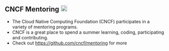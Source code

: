 ## CNCF Mentoring&nbsp;<img src="https://www.cncf.io/wp-content/themes/lf-theme/images/favicon-32x32.png" width="20px">

- The Cloud Native Computing Foundation (CNCF) participates in a variety of mentoring programs.
- CNCF is a great place to spend a summer learning, coding, participating and contributing.
- Check out https://github.com/cncf/mentoring for more
